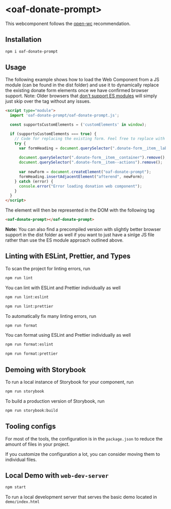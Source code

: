 # \<oaf-donate-prompt>

This webcomponent follows the [open-wc](https://github.com/open-wc/open-wc) recommendation.

## Installation
```bash
npm i oaf-donate-prompt
```

## Usage
The following example shows how to load the Web Component from a JS module (can be found in the dist folder) and use it to dynamically replace the existing donate form elements once we have confirmed browser support. Note: Older browsers that [don't support ES modules](https://caniuse.com/?search=modules) will simply just skip over the tag without any issues.

```html
<script type="module">
  import 'oaf-donate-prompt/oaf-donate-prompt.js';

  const supportsCustomElements = ('customElements' in window);

  if (supportsCustomElements === true) {
    // Code for replacing the existing form. Feel free to replace with own solution.
    try {
      var formHeading = document.querySelector(".donate-form__item__label ");
    
      document.querySelector(".donate-form__item__container").remove();
      document.querySelector(".donate-form__item--actions").remove();
      
      var newForm = document.createElement("oaf-donate-prompt");
      formHeading.insertAdjacentElement("afterend", newForm);
    } catch (error) {
      console.error("Error loading donation web component");
    }
  }
</script>
```

The element will then be represented in the DOM with the following tag
```html
<oaf-donate-prompt></oaf-donate-prompt>
```

**Note:** You can also find a precompiled version with slightly better browser support in the dist folder as well if you want to just have a sinlge JS file rather than use the ES module approach outlined above. 

## Linting with ESLint, Prettier, and Types
To scan the project for linting errors, run
```bash
npm run lint
```

You can lint with ESLint and Prettier individually as well
```bash
npm run lint:eslint
```
```bash
npm run lint:prettier
```

To automatically fix many linting errors, run
```bash
npm run format
```

You can format using ESLint and Prettier individually as well
```bash
npm run format:eslint
```
```bash
npm run format:prettier
```

## Demoing with Storybook
To run a local instance of Storybook for your component, run
```bash
npm run storybook
```

To build a production version of Storybook, run
```bash
npm run storybook:build
```


## Tooling configs

For most of the tools, the configuration is in the `package.json` to reduce the amount of files in your project.

If you customize the configuration a lot, you can consider moving them to individual files.

## Local Demo with `web-dev-server`
```bash
npm start
```
To run a local development server that serves the basic demo located in `demo/index.html`
